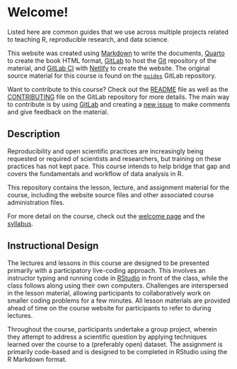 # Welcome!

Listed here are common guides that we use across multiple projects
related to teaching R, reproducible research, and data science.

This website was created using
[Markdown](https://quarto.org/docs/authoring/markdown-basics.html) to
write the documents, [Quarto](https://quarto.org) to create the book
HTML format, [GitLab](https://gitlab.com/) to host the
[Git](https://git-scm.com/) repository of the material, and [GitLab
CI](https://docs.gitlab.com/ee/ci/) with
[Netlify](https://www.netlify.com/) to create the website. The original
source material for this course is found on the
[`guides`](https://gitlab.com/rostools/guides) GitLab repository.

Want to contribute to this course? Check out the
[README](https://gitlab.com/rostools/guides/-/blob/main/README.md) file
as well as the
[CONTRIBUTING](https://gitlab.com/rostools/guides/-/blob/main/CONTRIBUTING.md)
file on the GitLab repository for more details. The main way to
contribute is by using [GitLab](https://gitlab.com/) and creating a [new
issue](https://gitlab.com/rostools/r-cubed/-/issues/new) to make
comments and give feedback on the material.

## Description

Reproducibility and open scientific practices are increasingly being
requested or required of scientists and researchers, but training on
these practices has not kept pace. This course intends to help bridge
that gap and covers the fundamentals and workflow of data analysis in R.

This repository contains the lesson, lecture, and assignment material
for the course, including the website source files and other associated
course administration files.

For more detail on the course, check out the [welcome
page](https://r-cubed.rostools.org/) and the
[syllabus](https://r-cubed.rostools.org/syllabus.html).

## Instructional Design

The lectures and lessons in this course are designed to be presented
primarily with a participatory live-coding approach. This involves an
instructor typing and running code in
[RStudio](https://www.rstudio.com/) in front of the class, while the
class follows along using their own computers. Challenges are
interspersed in the lesson material, allowing participants to
collaboratively work on smaller coding problems for a few minutes. All
lesson materials are provided ahead of time on the course website for
participants to refer to during lectures.

Throughout the course, participants undertake a group project, wherein
they attempt to address a scientific question by applying techniques
learned over the course to a (preferably open) dataset. The assignment
is primarily code-based and is designed to be completed in RStudio using
the R Markdown format.

